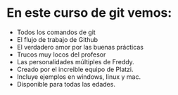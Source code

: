 # En este curso de git vemos:
- Todos los comandos de git
- El flujo de trabajo de Github
- El verdadero amor por las buenas prácticas
- Trucos muy locos del profesor
- Las personalidades múltiples de Freddy.
- Creado por el increible equipo de Platzi.
- Incluye ejemplos en windows, linux y mac.
- Disponible para todas las edades.
